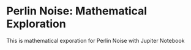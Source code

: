 # Perlin Noise: Mathematical Exploration
 This is mathematical exporation for Perlin Noise with Jupiter Notebook
